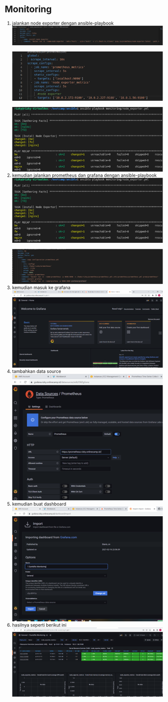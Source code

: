 # Monitoring

1. jalankan node exporter dengan ansible-playbook
   <br>
   <img src=".image/1.PNG">
   <br>
   <br>
   <img src=".image/1_2.PNG">
   <br>
   <br>
   <img src=".image/1_1.PNG">
   <br>
2. kemudian jalankan prometheus dan grafana dengan ansible-playbook
   <br>
   <img src=".image/1_1.PNG">
   <br>
   <br>
   <img src=".image/2.PNG">
   <br>
3. kemudian masuk ke grafana
   <br>
   <img src=".image/3.PNG">
   <br>
4. tambahkan data source
   <br>
   <img src=".image/4.PNG">
   <br>
5. kemudian buat dashboard
   <br>
   <img src=".image/5.PNG">
   <br>
6. hasilnya seperti berikut ini
   <br>
   <img src=".image/6.PNG">
   <br>